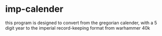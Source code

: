 # imp-calender

this program is designed to convert from the gregorian calender, with a 5 digit year to the imperial record-keeping format from warhammer 40k
